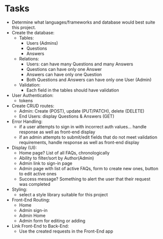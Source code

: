 # Tasks 

- Determine what languages/frameworks and database would best suite this project. 
- Create the database: 
    - Tables:
        - Users (Admins)
        - Questions
        - Answers
    - Relations:
        - Users: can have many Questions and many Answers
        - Questions can have only one Answer
        - Answers can have only one Question
        - Both Questions and Answers can have only one User (Admin)
    - Validation:
        - Each field in the tables should have validation
- User Authentication:
    - tokens
- Create CRUD routes:
    - Admin: Create (POST), update (PUT/PATCH), delete (DELETE)
    - End Users: display Questions & Answers (GET)
- Error Handling: 
    - if a user attempts to sign in with incorrect auth values... handle response as well as front-end display 
    - if an admin attempts to submit/edit fields that do not meet validation requirements, handle response as well as front-end display
- Display (UI):
    - Home page? List of all FAQs, chronologically 
    - Ability to filter/sort by Author(Admin)
    - Admin link to sign-in page
    - Admin page with list of active FAQs, form to create new ones, button to edit active ones 
    - Success message? Something to alert the user that their request was completed
- Styling:
    - select a style library suitable for this project 
- Front-End Routing:
    - Home
    - Admin sign-in
    - Admin Home
    - Admin form for editing or adding 
- Link Front-End to Back-End:
    - Use the created requests in the Front-End app
